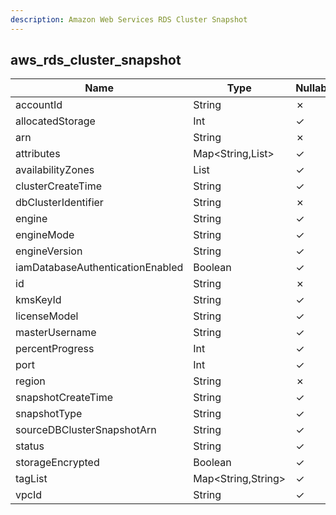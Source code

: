 ```yaml
---
description: Amazon Web Services RDS Cluster Snapshot
---
```

aws_rds_cluster_snapshot
------------------------

| **Name**                         | **Type**           | **Nullable** |
| -------------------------------- | ------------------ | ------------ |
| accountId                        | String             | &cross;      |
| allocatedStorage                 | Int                | &check;      |
| arn                              | String             | &cross;      |
| attributes                       | Map<String,List>   | &check;      |
| availabilityZones                | List<String>       | &check;      |
| clusterCreateTime                | String             | &check;      |
| dbClusterIdentifier              | String             | &cross;      |
| engine                           | String             | &check;      |
| engineMode                       | String             | &check;      |
| engineVersion                    | String             | &check;      |
| iamDatabaseAuthenticationEnabled | Boolean            | &check;      |
| id                               | String             | &cross;      |
| kmsKeyId                         | String             | &check;      |
| licenseModel                     | String             | &check;      |
| masterUsername                   | String             | &check;      |
| percentProgress                  | Int                | &check;      |
| port                             | Int                | &check;      |
| region                           | String             | &cross;      |
| snapshotCreateTime               | String             | &check;      |
| snapshotType                     | String             | &check;      |
| sourceDBClusterSnapshotArn       | String             | &check;      |
| status                           | String             | &check;      |
| storageEncrypted                 | Boolean            | &check;      |
| tagList                          | Map<String,String> | &check;      |
| vpcId                            | String             | &check;      |
